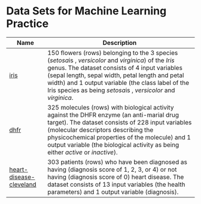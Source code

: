 # Data Sets for Machine Learning Practice

Name | Description
---|---
[iris](https://github.com/dataprofessor/data/blob/master/iris.csv) | 150 flowers (rows) belonging to the 3 species (*setosa*is , *versicolor* and *virginica*) of the *Iris* genus. The dataset consists of 4 input variables (sepal length, sepal width, petal length and petal width) and 1 output variable (the class label of the Iris species as being *setosa*is , *versicolor* and *virginica*.
[dhfr](https://github.com/dataprofessor/data/blob/master/dhfr.csv) | 325 molecules (rows) with biological activity against the DHFR enzyme (an anti-marial drug target). The dataset consists of 228 input variables (molecular descriptors describing the physicochemical properties of the molecule) and 1 output variable (the biological activity as being either *active* or *inactive*).
[heart-disease-cleveland](https://github.com/dataprofessor/data/blob/master/heart-disease-cleveland.csv) | 303 patients (rows) who have been diagnosed as having (diagnosis score of 1, 2, 3, or 4) or not having (diagnosis score of 0) heart disease. The dataset consists of 13 input variables (the health parameters) and 1 output variable (diagnosis).
